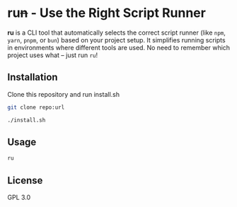 # ru~~n~~ - Use the Right Script Runner

**ru** is a CLI tool that automatically selects the correct script runner (like `npm`, `yarn`, `pnpm`, or `bun`) based on your project setup. It simplifies running scripts in environments where different tools are used. No need to remember which project uses what – just run `ru`!

## Installation

Clone this repository and run install.sh

```bash
git clone repo:url
```
```bash
./install.sh
```

## Usage

```bash
ru
```

## License

GPL 3.0
